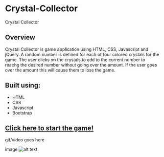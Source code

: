 # Crystal-Collector
Crystal Collector

## Overview ##
Crystal Collector is game application using HTML, CSS, Javascript and jQuery.  A random number is defined for each of four colored crystals for the game. The user clicks on the crystals to add to the current number to reachg the desired number without going over the amount. If the user goes over the amount this will cause them to lose the game. 

## Built using: ##

- HTML
- CSS
- Javascript
- Bootstrap

## [Click here to start the game!](https://clawrence005.github.io/CrystalCollector/) 

gif/video goes here

image ![alt text](image.jpg)
